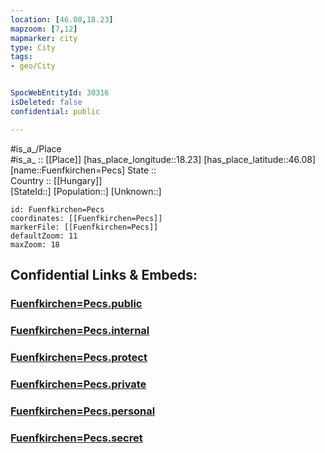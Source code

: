 ```yaml
---
location: [46.08,18.23] 
mapzoom: [7,12] 
mapmarker: city 
type: City
tags:
- geo/City


SpocWebEntityId: 30316
isDeleted: false
confidential: public

---
```

#is_a_/Place  
#is_a_ :: [[Place]] 
[has_place_longitude::18.23] 
[has_place_latitude::46.08] 
[name::Fuenfkirchen=Pecs] 
State ::  
Country :: [[Hungary]]  
[StateId::] 
[Population::] 
[Unknown::] 


```leaflet
id: Fuenfkirchen=Pecs
coordinates: [[Fuenfkirchen=Pecs]] 
markerFile: [[Fuenfkirchen=Pecs]] 
defaultZoom: 11 
maxZoom: 18
```


## Confidential Links & Embeds: 

### [Fuenfkirchen=Pecs.public](/_public/\Earth\Continent\Europe\Europe~East\Hungary\Counties~Hungary\Baranya\counties~Baranya\Pécs\CityFuenfkirchen=Pecs.public.md) 

### [Fuenfkirchen=Pecs.internal](/_internal/\Earth\Continent\Europe\Europe~East\Hungary\Counties~Hungary\Baranya\counties~Baranya\Pécs\CityFuenfkirchen=Pecs.internal.md) 

### [Fuenfkirchen=Pecs.protect](/_protect/\Earth\Continent\Europe\Europe~East\Hungary\Counties~Hungary\Baranya\counties~Baranya\Pécs\CityFuenfkirchen=Pecs.protect.md) 

### [Fuenfkirchen=Pecs.private](/_private/\Earth\Continent\Europe\Europe~East\Hungary\Counties~Hungary\Baranya\counties~Baranya\Pécs\CityFuenfkirchen=Pecs.private.md) 

### [Fuenfkirchen=Pecs.personal](/_personal/\Earth\Continent\Europe\Europe~East\Hungary\Counties~Hungary\Baranya\counties~Baranya\Pécs\CityFuenfkirchen=Pecs.personal.md) 

### [Fuenfkirchen=Pecs.secret](/_secret/\Earth\Continent\Europe\Europe~East\Hungary\Counties~Hungary\Baranya\counties~Baranya\Pécs\CityFuenfkirchen=Pecs.secret.md)

